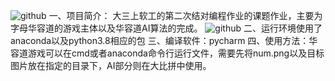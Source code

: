 ![github](https://img.shields.io/badge/%7B%E5%B0%8F%E7%BB%84%E5%90%8D%7D-%7B%E9%9B%A8%E6%96%87%E4%B8%B6%E4%B8%B6%E4%B8%B6%7D-%7Bbrown%7D.svg)
一、项目简介：
大三上软工的第二次结对编程作业的课题作业，主要为字母华容道的游戏主体以及华容道AI算法的完成。
![github](https://img.shields.io/badge/%7B%E4%BD%BF%E7%94%A8%E7%8E%AF%E5%A2%83%7D-%7Banaconda%E3%80%81python%7D-%7Bbrown%7D.svg)
二、运行环境使用了anaconda以及python3.8相应的包
三、编译软件：pycharm
四、使用方法：华容道游戏可以在cmd或者anaconda命令行运行文件，需要先将num.png以及目标图片放在指定的目录下，AI部分则在大比拼中使用。
